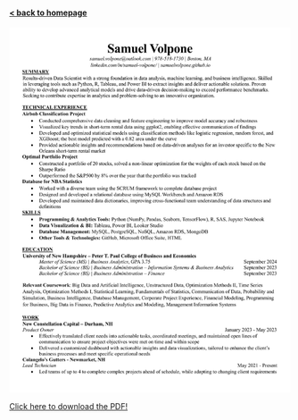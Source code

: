 #### [< back to homepage](./index.md)

![My Resume](images/Resume.jpg)

[Click here to download the PDF!](Volpone_Samuel_R.pdf)

